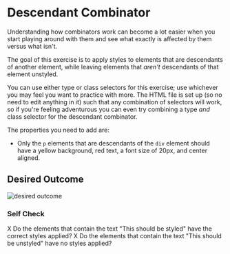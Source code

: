 # Descendant Combinator
Understanding how combinators work can become a lot easier when you start playing around with them and see what exactly is affected by them versus what isn't.

The goal of this exercise is to apply styles to elements that are descendants of another element, while leaving elements that *aren't* descendants of that element unstyled.

You can use either type or class selectors for this exercise; use whichever you may feel you want to practice with more. The HTML file is set up (so no need to edit anything in it) such that any combination of selectors will work, so if you're feeling adventurous you can even try combining a type *and* class selector for the descendant combinator.

The properties you need to add are:

* Only the `p` elements that are descendants of the `div` element should have a yellow background, red text, a font size of 20px, and center aligned.

## Desired Outcome
![desired outcome](./desired-outcome.png)


### Self Check
X Do the elements that contain the text "This should be styled" have the correct styles applied?
X Do the elements that contain the text "This should be unstyled" have no styles applied?
